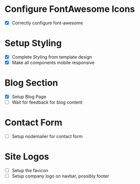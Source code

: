 # Configure FontAwesome Icons

- [x] Correctly configure font-awesome

# Setup Styling

- [x] Complete Styling from template design
- [x] Make all components mobile responsive

# Blog Section

- [x] Setup Blog Page
- [ ] Wait for feedback for blog content

# Contact Form

- [ ] Setup nodemailer for contact form

# Site Logos

- [ ] Setup the favicon
- [ ] Setup company logo on navbar, possibly footer
